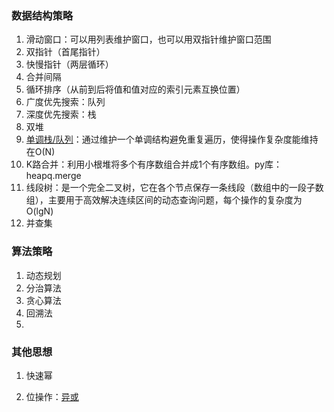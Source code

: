 ### 数据结构策略

1. 滑动窗口：可以用列表维护窗口，也可以用双指针维护窗口范围
3. 双指针（首尾指针）
4. 快慢指针（两层循环）
5. 合并间隔 
6. 循环排序（从前到后将值和值对应的索引元素互换位置）
7. 广度优先搜索：队列
8. 深度优先搜索：栈
9. 双堆
10. [单调栈/队列](https://leetcode-cn.com/explore/learn/card/queue-stack/218/stack-last-in-first-out-data-structure/879/)：通过维护一个单调结构避免重复遍历，使得操作复杂度能维持在O(N)
11. K路合并：利用小根堆将多个有序数组合并成1个有序数组。py库：heapq.merge
11. 线段树：是一个完全二叉树，它在各个节点保存一条线段（数组中的一段子数组），主要用于高效解决连续区间的动态查询问题，每个操作的复杂度为O(lgN)
13. 并查集

### 算法策略

1. 动态规划
2. 分治算法
3. 贪心算法
4. 回溯法
5. 

### 其他思想

1. 快速幂

2. 位操作：[异或](https://leetcode-cn.com/problems/shu-zu-zhong-shu-zi-chu-xian-de-ci-shu-lcof/solution/zhi-chu-xian-yi-ci-de-shu-xi-lie-wei-yun-suan-by-a/)

   









